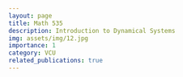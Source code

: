 ```yaml
---
layout: page
title: Math 535 
description: Introduction to Dynamical Systems
img: assets/img/12.jpg
importance: 1
category: VCU
related_publications: true
---
```



